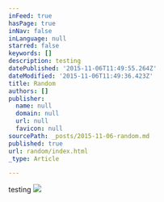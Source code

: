 ```yaml
---
inFeed: true
hasPage: true
inNav: false
inLanguage: null
starred: false
keywords: []
description: testing
datePublished: '2015-11-06T11:49:55.264Z'
dateModified: '2015-11-06T11:49:36.423Z'
title: Random
authors: []
publisher:
  name: null
  domain: null
  url: null
  favicon: null
sourcePath: _posts/2015-11-06-random.md
published: true
url: random/index.html
_type: Article

---
```

testing
![](https://the-grid-user-content.s3-us-west-2.amazonaws.com/a0fef7bb-795e-445d-bbb3-14c58b79afbd.gif)